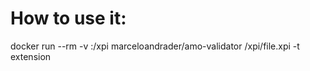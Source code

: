 # How to use it:

docker run --rm -v <path-to-dir-of-xpi>:/xpi marceloandrader/amo-validator /xpi/file.xpi -t extension 
